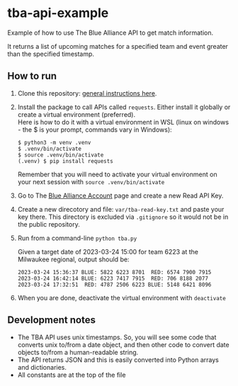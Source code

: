 # tba-api-example
Example of how to use The Blue Alliance API to get match information.

It returns a list of upcoming matches for a specified team and event greater than the specified timestamp.

## How to run
1. Clone this repository: [general instructions here](https://docs.github.com/en/repositories/creating-and-managing-repositories/cloning-a-repository).
2. Install the package to call APIs called `requests`.  Either install it globally or create a virtual environment (preferred).  
    Here is how to do it with a virtual environment in WSL (linux on windows - the $ is your prompt, commands vary in Windows):
    ```
    $ python3 -m venv .venv
    $ .venv/bin/activate
    $ source .venv/bin/activate
    (.venv) $ pip install requests
    ```
    Remember that you will need to activate your virtual environment on your next session with `source .venv/bin/activate`
3. Go to The [Blue Alliance Account](https://www.thebluealliance.com/account) page and create a new Read API Key.
4. Create a new direcotory and file: `var/tba-read-key.txt` and paste your key there.  This directory is excluded via `.gitignore` so it would not be in the public repository.
5. Run from a command-line `python tba.py`

    Given a target date of 2023-03-24 15:00 for team 6223 at the Milwaukee regional, output should be:
    ```
    2023-03-24 15:36:37 BLUE: 5822 6223 8701  RED: 6574 7900 7915
    2023-03-24 16:42:14 BLUE: 6223 7417 7915  RED: 706 8188 2077
    2023-03-24 17:32:51  RED: 4787 2506 6223 BLUE: 5148 6421 8096
    ```
6. When you are done, deactivate the virtual environment with `deactivate`

## Development notes
* The TBA API uses unix timestamps.  So, you will see some code that converts unix to/from a date object, and then other code to convert date objects to/from a human-readable string.
* The API returns JSON and this is easily converted into Python arrays and dictionaries.
* All constants are at the top of the file